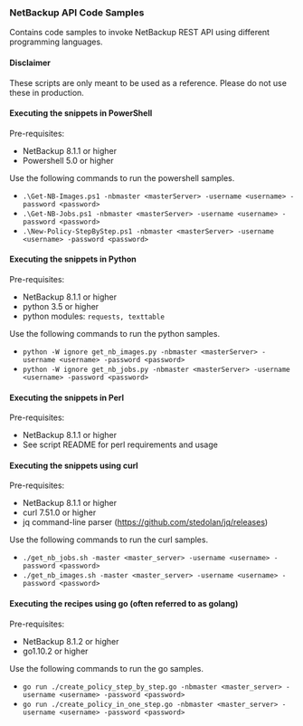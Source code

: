### NetBackup API Code Samples

Contains code samples to invoke NetBackup REST API using different programming languages.

#### Disclaimer
These scripts are only meant to be used as a reference. Please do not use these in production.

#### Executing the snippets in PowerShell
Pre-requisites:
- NetBackup 8.1.1 or higher
- Powershell 5.0 or higher

Use the following commands to run the powershell samples.
- `.\Get-NB-Images.ps1 -nbmaster <masterServer> -username <username> -password <password>`
- `.\Get-NB-Jobs.ps1 -nbmaster <masterServer> -username <username> -password <password>`
- `.\New-Policy-StepByStep.ps1 -nbmaster <masterServer> -username <username> -password <password>`

#### Executing the snippets in Python
Pre-requisites:
- NetBackup 8.1.1 or higher
- python 3.5 or higher
- python modules: `requests, texttable`

Use the following commands to run the python samples.
- `python -W ignore get_nb_images.py -nbmaster <masterServer> -username <username> -password <password>`
- `python -W ignore get_nb_jobs.py -nbmaster <masterServer> -username <username> -password <password>`

#### Executing the snippets in Perl
Pre-requisites:
- NetBackup 8.1.1 or higher
- See script README for perl requirements and usage

#### Executing the snippets using curl
Pre-requisites:
- NetBackup 8.1.1 or higher
- curl 7.51.0 or higher
- jq command-line parser (https://github.com/stedolan/jq/releases)

Use the following commands to run the curl samples.
- `./get_nb_jobs.sh -master <master_server> -username <username> -password <password>`
- `./get_nb_images.sh -master <master_server> -username <username> -password <password>`

#### Executing the recipes using go (often referred to as golang)
Pre-requisites:
- NetBackup 8.1.2 or higher
- go1.10.2 or higher

Use the following commands to run the go samples.
- `go run ./create_policy_step_by_step.go -nbmaster <master_server> -username <username> -password <password>`
- `go run ./create_policy_in_one_step.go -nbmaster <master_server> -username <username> -password <password>`
